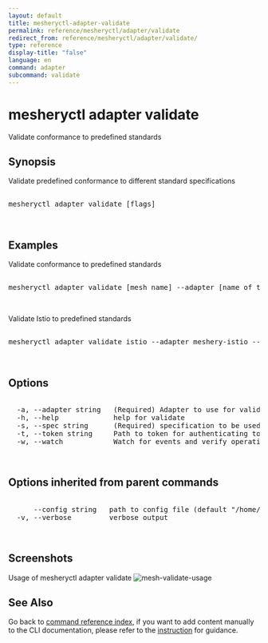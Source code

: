 ```yaml
---
layout: default
title: mesheryctl-adapter-validate
permalink: reference/mesheryctl/adapter/validate
redirect_from: reference/mesheryctl/adapter/validate/
type: reference
display-title: "false"
language: en
command: adapter
subcommand: validate
---
```


# mesheryctl adapter validate

Validate conformance to predefined standards

## Synopsis

Validate predefined conformance to different standard specifications
<pre class='codeblock-pre'>
<div class='codeblock'>
mesheryctl adapter validate [flags]

</div>
</pre> 

## Examples

Validate conformance to predefined standards
<pre class='codeblock-pre'>
<div class='codeblock'>
mesheryctl adapter validate [mesh name] --adapter [name of the adapter] --tokenPath [path to token for authentication] --spec [specification to be used for conformance test] --namespace [namespace to be used]

</div>
</pre> 

Validate Istio to predefined standards
<pre class='codeblock-pre'>
<div class='codeblock'>
mesheryctl adapter validate istio --adapter meshery-istio --spec smi

</div>
</pre> 

## Options

<pre class='codeblock-pre'>
<div class='codeblock'>
  -a, --adapter string   (Required) Adapter to use for validation (default "meshery-nsm")
  -h, --help             help for validate
  -s, --spec string      (Required) specification to be used for conformance test (smi/istio-vet) (default "smi")
  -t, --token string     Path to token for authenticating to Meshery API
  -w, --watch            Watch for events and verify operation (in beta testing)

</div>
</pre>

## Options inherited from parent commands

<pre class='codeblock-pre'>
<div class='codeblock'>
      --config string   path to config file (default "/home/aadhitya/.meshery/config.yaml")
  -v, --verbose         verbose output

</div>
</pre>

## Screenshots

Usage of mesheryctl adapter validate
![mesh-validate-usage](/assets/img/mesheryctl/mesh-validate.png)

## See Also

Go back to [command reference index](/reference/mesheryctl/), if you want to add content manually to the CLI documentation, please refer to the [instruction](/project/contributing/contributing-cli#preserving-manually-added-documentation) for guidance.
